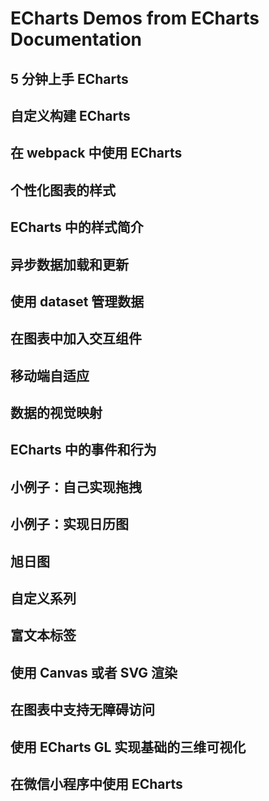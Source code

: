 # 	ECharts Demos from ECharts Documentation

## 5 分钟上手 ECharts

## 自定义构建 ECharts

## 在 webpack 中使用 ECharts

## 个性化图表的样式

## ECharts 中的样式简介

## 异步数据加载和更新

## 使用 dataset 管理数据

## 在图表中加入交互组件

## 移动端自适应

## 数据的视觉映射

## ECharts 中的事件和行为

## 小例子：自己实现拖拽

## 小例子：实现日历图

## 旭日图

## 自定义系列

## 富文本标签

## 使用 Canvas 或者 SVG 渲染

## 在图表中支持无障碍访问

## 使用 ECharts GL 实现基础的三维可视化

## 在微信小程序中使用 ECharts